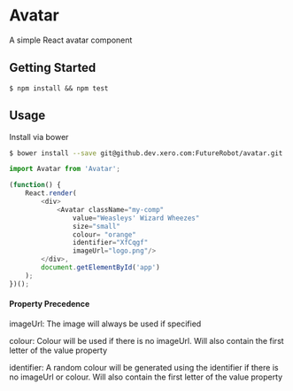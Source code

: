 Avatar
===========

A simple React avatar component 

## Getting Started ##

```
$ npm install && npm test
```

## Usage ##

Install via bower
```bash
$ bower install --save git@github.dev.xero.com:FutureRobot/avatar.git
```

```js
import Avatar from 'Avatar';

(function() {
	React.render(
		<div>
			<Avatar className="my-comp"
				value="Weasleys' Wizard Wheezes"
				size="small"
				colour= "orange"
				identifier="XfCqgf"
				imageUrl="logo.png"/>
		</div>, 
		document.getElementById('app')
	);
})();
```

#### Property Precedence ####
imageUrl: The image will always be used if specified

colour: Colour will be used if there is no imageUrl. Will also contain the first letter of the value property

identifier: A random colour will be generated using the identifier if there is no imageUrl or colour.  Will also contain the first letter of the value property

